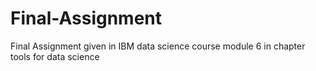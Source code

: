 # Final-Assignment
Final Assignment given in IBM data science course module 6 in chapter tools for data science
